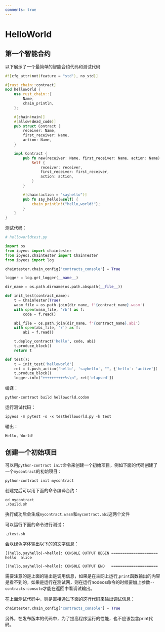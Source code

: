 ```yaml
---
comments: true
---
```


# HelloWorld

## 第一个智能合约

以下展示了一个最简单的智能合约代码和测试代码

```rust
#![cfg_attr(not(feature = "std"), no_std)]

#[rust_chain::contract]
mod helloworld {
    use rust_chain::{
        Name,
        chain_println,
    };

    #[chain(main)]
    #[allow(dead_code)]
    pub struct Contract {
        receiver: Name,
        first_receiver: Name,
        action: Name,
    }

    impl Contract {
        pub fn new(receiver: Name, first_receiver: Name, action: Name) -> Self {
            Self {
                receiver: receiver,
                first_receiver: first_receiver,
                action: action,
            }
        }

        #[chain(action = "sayhello")]
        pub fn say_hello(&self) {
            chain_println!("hello,world!");
        }
    }
}
```

测试代码：

```python
# helloworldtest.py

import os
from ipyeos import chaintester
from ipyeos.chaintester import ChainTester
from ipyeos import log

chaintester.chain_config['contracts_console'] = True

logger = log.get_logger(__name__)

dir_name = os.path.dirname(os.path.abspath(__file__))

def init_test(contract_name):
    t = ChainTester(True)
    wasm_file = os.path.join(dir_name, f'{contract_name}.wasm')
    with open(wasm_file, 'rb') as f:
        code = f.read()

    abi_file = os.path.join(dir_name, f'{contract_name}.abi')
    with open(abi_file, 'r') as f:
        abi = f.read()

    t.deploy_contract('hello', code, abi)
    t.produce_block()
    return t

def test():
    t = init_test('helloworld')
    ret = t.push_action('hello', 'sayhello', "", {'hello': 'active'})
    t.produce_block()
    logger.info("++++++++++%s\n", ret['elapsed'])
```


编译：

```
python-contract build helloworld.codon
```


运行测试代码：
```
ipyeos -m pytest -s -x testhelloworld.py -k test
```

输出：

```
Hello, World!
```

## 创建一个初始项目

可以用`python-contract init`命令来创建一个初始项目，例如下面的代码创建了一个`mycontract`的初始项目：

```
python-contract init mycontract
```

创建完后可以用下面的命令编译合约：

```
cd mycontract
./build.sh
```

执行成功后会生成`mycontract.wasm`和`mycontract.abi`这两个文件

可以运行下面的命令进行测试：

```
./test.sh
```

会以绿色字体输出以下的的文字信息：

```
[(hello,sayhello)->hello]: CONSOLE OUTPUT BEGIN =====================
hello  alice

[(hello,sayhello)->hello]: CONSOLE OUTPUT END   =====================
```

需要注意的是上面的输出是调用信息，如果是在主网上运行,`print`函数输出的内容是看不到的，如果是运行在测试网，则在运行nodeos命令的时候要加上参数`--contracts-console`才能在返回中看调试输出。

在上面测试代码中，则是直接通过下面的这行代码来输出调试信息：

```python
chaintester.chain_config['contracts_console'] = True
```

另外，在发布版本的代码中，为了提高程序运行的性能，也不应该包含print代码。
